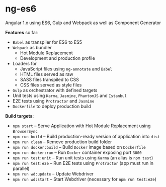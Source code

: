 # ng-es6
Angular 1.x using ES6, Gulp and Webpack as well as Component Generator

**Features** so far:

* `Babel` as transpiler for ES6 to ES5
* `Webpack` as bundler
	* Hot Module Replacement
	* Development and production profile
* Loaders for
	* JavaScript files using `ng-annotate` and `Babel`
	* HTML files served as raw
	* SASS files transpiled to CSS
	* CSS files served as style files
* `Gulp` as orchestrator with defined targets
* Unit tests using `Karma`, `Jasmine`, `PhantomJS` and `Istanbul`
* E2E tests using `Protractor` and `Jasmine`
* `Dockerfile` to deploy production build

**Build targets**:

* `npm start` – Serve Application with Hot Module Replacement using `BrowserSync`
* `npm run build` – Build production-ready version of application into `dist`
* `npm run clean` – Remove production build folder
* `npm run docker:build` – Build `Docker` image based on `Dockerfile`
* `npm run docker:run` – Run `Docker` container exposing port `3000`
* `npm run test:unit` – Run unit tests using `Karma` (an alias is `npm test`)
* `npm run test:e2e` – Run E2E tests using `Protractor` (app must run in parallel)
* `npm run wd:update` – Update Webdriver
* `npm run wd:start` – Start Webdriver (necessary for `npm run test:e2e`)
